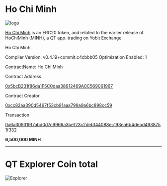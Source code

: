 # Ho Chi Minh

![logo](http://explorer.vietminh.info:3001/images/logo.png)

[Ho Chi Minh](https://etherscan.io/token/0x5bcB231f86da1F5C0daa38912469A0C569061967) is an ERC20 token, and related to the earlier release of HoChiMinh (MINH), a QT app. trading on Yobit Exchange

Ho Chi Minh

Compiler Version: v0.4.19+commit.c4cbbb05 Optimization Enabled: 1

ContractName: Ho Chi Minh

Contract Address

[0x5bcB231f86da1F5C0daa38912469A0C569061967](https://etherscan.io/address/0x5bcB231f86da1F5C0daa38912469A0C569061967)

Contract Creator

[0xcc82aa390d5467f53cb91aaa799a9a6bc898cc59](https://etherscan.io/address/0xcc82aa390d5467f53cb91aaa799a9a6bc898cc59)

Transaction

[0x6a309319f7abd0d7c9966a3be123c2deb144088ec193ea6b4debd4938751f332](https://etherscan.io/tx/0x6a309319f7abd0d7c9966a3be123c2deb144088ec193ea6b4debd4938751f332)

**6,500,000 MINH**

----

# QT Explorer Coin total

![Explorer](https://cdn.pbrd.co/images/HbgbTsa.png)


